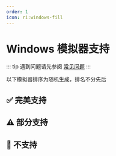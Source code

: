 ```yaml
---
order: 1
icon: ri:windows-fill
---
```


# Windows 模拟器支持

::: tip
遇到问题请先参阅 [常见问题](../常见问题.md)
:::

以下模拟器排序为随机生成，排名不分先后

<script setup>
import MarkdownIt from 'markdown-it'
import MarkdownItAnchor from 'markdown-it-anchor'

const shuffleArray = (array) => {
    for (let i = array.length - 1; i > 0; i--) {
        const j = Math.floor(Math.random() * (i + 1));
        [array[i], array[j]] = [array[j], array[i]];
    }
    return array;
}

const fullySupport = shuffleArray([
`
### ✅ [蓝叠模拟器 5](https://www.bluestacks.cn/)
完美支持。需要在模拟器 \`设置\` - \`引擎设置\` 中打开 \`允许ADB连接\`。
`,
`
### ✅ [蓝叠模拟器 5 国际版](https://www.bluestacks.com/tw/index.html)（最稳定👍）

完美支持。需要在模拟器 \`设定\` - \`进阶\` 中打开 \`Android调试桥\`。

- 推荐下载 [离线安装包](https://support.bluestacks.com/hc/zh-tw/articles/4402611273485-BlueStacks-5-%E9%9B%A2%E7%B7%9A%E5%AE%89%E8%A3%9D%E7%A8%8B%E5%BC%8F)，避免缓慢和捆绑安装；
- 若 adb 端口号不断的无规律变动，每次启动都不相同，可能是因为您的电脑开启了 [Hyper-V](https://support.bluestacks.com/hc/zh-tw/articles/4415238471053-BlueStacks-5-%E6%94%AF%E6%8F%B4-Hyper-V-%E7%9A%84-Windows-10-%E5%92%8C-11-%E4%B8%8A%E7%9A%84%E9%9B%BB%E8%85%A6%E8%A6%8F%E6%A0%BC%E9%9C%80%E6%B1%82)。MAA 现在会尝试自动读取蓝叠模拟器配置文件内的端口号，若该功能失效/你有多开需求/安装了多个模拟器核心，请参考 [常见问题](../常见问题.html#蓝叠模拟器每次启动端口号都不一样-hyper-v) 做出修改。由于 Hyper-V 以管理员身份运行，如自动关闭模拟器、自动检测连接等不涉及 adb 的操作同样需要以管理员身份运行 MAA。
`,
`
### ✅ [MuMu 模拟器 12](https://mumu.163.com/)（最流畅👍）

完美支持。

- “完成后退出模拟器”功能可能偶现异常，如果遇到请向 MuMu 官方反馈；
- 3.5.4 ~ 3.5.7 版本 MuMu 12 的“后台保活”功能会导致截图失败，推荐使用更新后的版本；若您正在使用 3.5.4 ~ 3.5.7 版本的 MuMu 12，请确认 MuMu 12 设置 - 其他 中的“后台挂机时保活运行”功能已关闭（详见[官方公告](https://mumu.163.com/help/20230802/35047_1102450.html)）；
- 多开时需通过 MuMu 12 多开器的 ADB 按钮查看对应实例的端口信息，将 MAA \`设置\` - \`连接设置\` 的连接地址的端口号修改为对应的端口。
`,
`
### ✅ [雷电模拟器](https://www.ldmnq.com/)

完美支持。

- 雷电 9 推荐使用 9.0.57 及以上版本；雷电 5 推荐使用 5.0.67 及以上版本；
- 低于上述版本则需要在 \`设置\` - \`连接设置\` 中运行 \`强制替换 ADB\`，才能使用 Minitouch, MaaTouch 等高效的触控模式；
`,
`
### ✅ [夜神模拟器](https://www.yeshen.com/)

完美支持，但仅测试了 7 和 9。
`,
`
### ✅ [逍遥模拟器](https://www.xyaz.cn/)

完美支持，但测试较少。
`,
])

const particallySupport = shuffleArray([
`
### ⚠️ [MuMu 模拟器 6](https://mumu.163.com/update/win/)

自 MAA v5.1.0 起放弃支持，网易已在 2023.8.15 停止维护。

- 不再支持自动检测连接，需使用通用连接配置，并手动配置 adb 路径和连接地址；
- 需要在 \`设置\` - \`连接设置\` 中运行 \`强制替换 ADB\`，才能使用 Minitouch, MaaTouch 等高效的触控模式；
- 需要使用管理员权限运行 MAA 才能使用“完成后退出模拟器”相关功能；
- 不支持使用 MuMu 6 默认的几个奇葩分辨率，需要改成 \`1280x720\`，\`1920x1080\`，\`2560x1440\` 等 16:9 比例；
- MuMu 6 多开使用的是同一个 adb 端口，所以无法支持多开的 MuMu 6。
`,
`
### ⚠️ [适用于 Android™️ 的 Windows 子系统](https://docs.microsoft.com/zh-cn/windows/android/wsa/)

自 MAA v5.2.0 起放弃支持，微软将在 2025.3.5 停止维护。

- 需要使用 [自定义连接](../详细介绍.html#自定义连接) 的方式来连接；
- WSA 2204 或更高版本（版本号在子系统设置的 \`关于\` 页面中），连接配置选择 \`通用配置\`；
- WSA 2203 或更老版本（版本号在子系统设置页面的上方），连接配置选择 \`WSA 旧版本\`；
- 由于本软件仅对 720p 以上 \`16:9\` 分辨率支持较好，所以请手动拖动窗口大小，尽量贴近 16:9 比例。（如果你的显示器是 16:9 的，可以直接按 \`F11\` 全屏）；
- 任务运行过程中请尽量保证明日方舟在前台且无其他安卓应用同时在前台运行，否则可能导致游戏暂停运行或任务识别错误；
- WSA 的截图经常莫名其妙截出来一个白屏，导致识别异常，还是不推荐使用。
`,
`
### ⚠️ [AVD](https://developer.android.com/studio/run/managing-avds)

理论支持。

- 从 Android 10 开始，Minitouch 在 SELinux 为 \`Enforcing\` 模式时不再可用，请切换至其他触控模式，或将 SELinux **临时**切换为 \`Permissive\` 模式。
- AVD 是为调试而生的，更建议使用其他为游戏而设计的模拟器。
`,
])

const notSupport = shuffleArray([
`
### 🚫 MuMu 手游助手（星云引擎）

不支持，未开放 adb 端口。
`,
`
### 🚫 腾讯手游助手

不支持，未开放 adb 端口。
`,
`
### 🚫 [Google Play 游戏 Beta](https://play.google.com/googleplaygames)

不支持，[玩家客户端](https://developer.android.com/games/playgames/pg-emulator?hl=zh-cn#installing-game-consumer)未开放 adb 端口。
`,
])

const md = (new MarkdownIt()).use(MarkdownItAnchor, { permalink: MarkdownItAnchor.permalink.linkInsideHeader()})

const fullySupportHtml = md.render(fullySupport.join(''))
const partiallySupportHtml = md.render(particallySupport.join(''))
const notSupportHtml = md.render(notSupport.join(''))

</script>

## ✅ 完美支持

<ClientOnly><div v-html="fullySupportHtml"></div></ClientOnly>

## ⚠️ 部分支持

<ClientOnly><div v-html="partiallySupportHtml"></div></ClientOnly>

## 🚫 不支持

<ClientOnly><div v-html="notSupportHtml"></div></ClientOnly>
